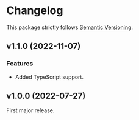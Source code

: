 
# Changelog

This package strictly follows [Semantic Versioning](https://semver.org).

## v1.1.0 (2022-11-07)

### Features

  * Added TypeScript support.

## v1.0.0 (2022-07-27)

First major release.
